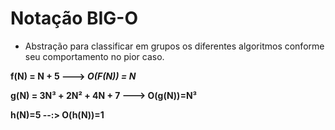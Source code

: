 # **Notação BIG-O**

* Abstração para classificar em grupos os diferentes algoritmos conforme seu comportamento no pior caso.

**f(N) = N + 5 ---> *O(F(N)) = N***

**g(N) = 3N³ + 2N² + 4N + 7 ---> O(g(N))=N³**

**h(N)=5 --:> O(h(N))=1**